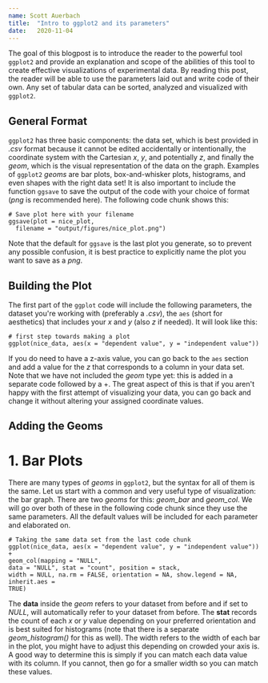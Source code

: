 ```yaml
---
name: Scott Auerbach
title:  "Intro to ggplot2 and its parameters"
date:   2020-11-04
---
```

The goal of this blogpost is to introduce the reader to the powerful tool `ggplot2`
and provide an explanation and scope of the abilities of this tool to create effective
visualizations of experimental data. By reading this post, the reader will be
able to use the parameters laid out and write code of their own. Any set of tabular data can be sorted, analyzed and visualized with `ggplot2`.

## General Format

`ggplot2` has three basic components: the data set, which is best provided in
*.csv* format because it cannot be edited accidentally or intentionally, the
coordinate system with the Cartesian *x*, *y*, and potentially *z*, and finally the *geom*, which is the visual representation of the data on the graph. Examples of `ggplot2` *geoms* are bar plots, box-and-whisker plots, histograms, and even shapes with the right data set! It is also important to include the function `ggsave` to save the output of the code with your choice of format (*png* is recommended here). The following code chunk shows this:

```{r save-plot-with-ggsave}
# Save plot here with your filename
ggsave(plot = nice_plot,
  filename = "output/figures/nice_plot.png")
```
Note that the default for `ggsave` is the last plot you generate, so to prevent
any possible confusion, it is best practice to explicitly name the plot you want
to save as a *png*.

## Building the Plot

The first part of the `ggplot` code will include the following parameters, the
dataset you're working with (preferably a *.csv*), the `aes` (short for aesthetics) that includes your *x* and *y* (also *z* if needed). It will look like this:

```{r plot}
# first step towards making a plot
ggplot(nice_data, aes(x = "dependent value", y = "independent value"))
```
If you do need to have a z-axis value, you can go back to the `aes` section and add a value for the *z* that corresponds to a column in your data set. Note that we have not included the *geom* type yet: this is added in a separate code followed by a +. The great aspect of this is that if you aren't happy with the first attempt of visualizing your data, you can go back and change it without altering your assigned coordinate values.

## Adding the Geoms
# 1. Bar Plots

There are many types of *geoms* in `ggplot2`, but the syntax for all of them is
the same. Let us start with a common and very useful type of visualization: the
bar graph. There are two *geoms* for this: *geom_bar* and *geom_col*. We will
go over both of these in the following code chunk since they use the same parameters. All the default values will be included
for each parameter and elaborated on.

```{r make-bar-plot}
# Taking the same data set from the last code chunk
ggplot(nice_data, aes(x = "dependent value", y = "independent value")) +
geom_col(mapping = "NULL",
data = "NULL", stat = "count", position = stack,
width = NULL, na.rm = FALSE, orientation = NA, show.legend = NA, inherit.aes =
TRUE)
```
The **data** inside the *geom* refers to your dataset from before
and if set to *NULL*, will automatically refer to your dataset
from before. The **stat** records the count of each *x* or *y* value depending on your preferred orientation and is best suited for histograms (note that there is a separate *geom_histogram()* for this as well). The width refers to the width of each bar in the plot, you might have to adjust this depending on crowded your axis is. A good way to determine this is simply if you can match each data value with its column. If you cannot, then go for a smaller width so you can match these values.
